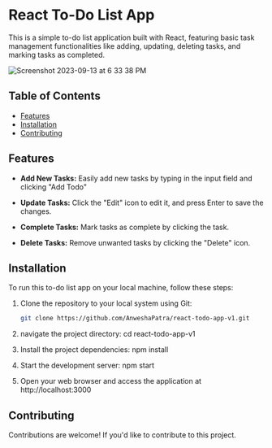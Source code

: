 # React To-Do List App

This is a simple to-do list application built with React, featuring basic task management functionalities like adding, updating, deleting tasks, and marking tasks as completed.

![Screenshot 2023-09-13 at 6 33 38 PM](https://github.com/AnweshaPatra/react-todo-app-v1/assets/36663339/9775d12a-8e0b-4f13-8230-e3dea0d00fcc)

## Table of Contents

- [Features](#features)
- [Installation](#installation)
- [Contributing](#contributing)

## Features

- **Add New Tasks:** Easily add new tasks by typing in the input field and clicking "Add Todo"

- **Update Tasks:** Click the "Edit" icon to edit it, and press Enter to save the changes.

- **Complete Tasks:** Mark tasks as complete by clicking the task.

- **Delete Tasks:** Remove unwanted tasks by clicking the "Delete" icon.

## Installation

To run this to-do list app on your local machine, follow these steps:

1. Clone the repository to your local system using Git:

   ```bash
   git clone https://github.com/AnweshaPatra/react-todo-app-v1.git
2. navigate the project directory:
   cd react-todo-app-v1
3. Install the project dependencies:
   npm install
4. Start the development server:
   npm start
5. Open your web browser and access the application at http://localhost:3000

## Contributing
Contributions are welcome! If you'd like to contribute to this project.

